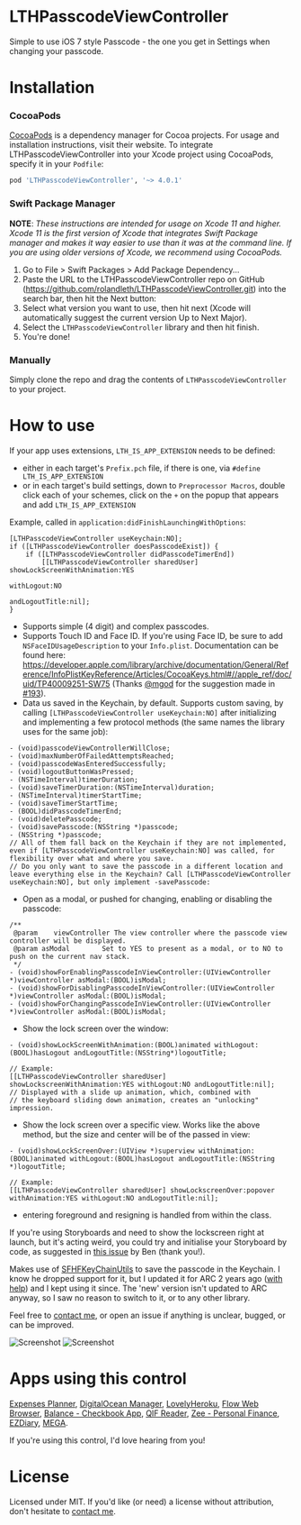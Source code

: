 # LTHPasscodeViewController
Simple to use iOS 7 style Passcode - the one you get in Settings when changing your passcode.

# Installation

### CocoaPods

[CocoaPods](https://cocoapods.org) is a dependency manager for Cocoa projects. For usage and installation instructions, visit their website. To integrate LTHPasscodeViewController into your Xcode project using CocoaPods, specify it in your `Podfile`:

```ruby
pod 'LTHPasscodeViewController', '~> 4.0.1'
```

### Swift Package Manager

__NOTE__: _These instructions are intended for usage on Xcode 11 and higher. Xcode 11 is the first version of Xcode that integrates Swift Package manager and makes it way easier to use than it was at the command line. If you are using older versions of Xcode, we recommend using CocoaPods._

1. Go to File > Swift Packages > Add Package Dependency...
2. Paste the URL to the LTHPasscodeViewController repo on GitHub (https://github.com/rolandleth/LTHPasscodeViewController.git) into the search bar, then hit the Next button:
3. Select what version you want to use, then hit next (Xcode will automatically suggest the current version Up to Next Major).
4. Select the `LTHPasscodeViewController` library and then hit finish.
5. You're done!

### Manually

Simply clone the repo and drag the contents of `LTHPasscodeViewController` to your project.

# How to use

If your app uses extensions, `LTH_IS_APP_EXTENSION` needs to be defined:

* either in each target's `Prefix.pch` file, if there is one, via `#define LTH_IS_APP_EXTENSION`
* or in each target's build settings, down to `Preprocessor Macros`, double click each of your schemes, click on the `+` on the popup that appears and add `LTH_IS_APP_EXTENSION`

Example, called in `application:didFinishLaunchingWithOptions`:

```objc
[LTHPasscodeViewController useKeychain:NO];
if ([LTHPasscodeViewController doesPasscodeExist]) {
    if ([LTHPasscodeViewController didPasscodeTimerEnd])
        [[LTHPasscodeViewController sharedUser] showLockScreenWithAnimation:YES
                                                                 withLogout:NO
                                                             andLogoutTitle:nil];
}
```

* Supports simple (4 digit) and complex passcodes.
* Supports Touch ID and Face ID. If you're using Face ID, be sure to add `NSFaceIDUsageDescription` to your `Info.plist`. Documentation can be found here: https://developer.apple.com/library/archive/documentation/General/Reference/InfoPlistKeyReference/Articles/CocoaKeys.html#//apple_ref/doc/uid/TP40009251-SW75 (Thanks [@mgod](https://github.com/mgod) for the suggestion made in [#193](https://github.com/rolandleth/LTHPasscodeViewController/issues/193)).
* Data us saved in the Keychain, by default. Supports custom saving, by calling `[LTHPasscodeViewController useKeychain:NO]` after initializing and implementing a few protocol methods (the same names the library uses for the same job):

```objc
- (void)passcodeViewControllerWillClose;
- (void)maxNumberOfFailedAttemptsReached;
- (void)passcodeWasEnteredSuccessfully;
- (void)logoutButtonWasPressed;
- (NSTimeInterval)timerDuration;
- (void)saveTimerDuration:(NSTimeInterval)duration;
- (NSTimeInterval)timerStartTime;
- (void)saveTimerStartTime;
- (BOOL)didPasscodeTimerEnd;
- (void)deletePasscode;
- (void)savePasscode:(NSString *)passcode;
- (NSString *)passcode;
// All of them fall back on the Keychain if they are not implemented, even if [LTHPasscodeViewController useKeychain:NO] was called, for flexibility over what and where you save.
// Do you only want to save the passcode in a different location and leave everything else in the Keychain? Call [LTHPasscodeViewController useKeychain:NO], but only implement -savePasscode:
```

* Open as a modal, or pushed for changing, enabling or disabling the passcode:

```objc
/**
 @param    viewController The view controller where the passcode view controller will be displayed.
 @param asModal        Set to YES to present as a modal, or to NO to push on the current nav stack.
 */
- (void)showForEnablingPasscodeInViewController:(UIViewController *)viewController asModal:(BOOL)isModal;
- (void)showForDisablingPasscodeInViewController:(UIViewController *)viewController asModal:(BOOL)isModal;
- (void)showForChangingPasscodeInViewController:(UIViewController *)viewController asModal:(BOOL)isModal;
```

* Show the lock screen over the window:

```objc
- (void)showLockScreenWithAnimation:(BOOL)animated withLogout:(BOOL)hasLogout andLogoutTitle:(NSString*)logoutTitle;

// Example:
[[LTHPasscodeViewController sharedUser] showLockscreenWithAnimation:YES withLogout:NO andLogoutTitle:nil];
// Displayed with a slide up animation, which, combined with
// the keyboard sliding down animation, creates an "unlocking" impression.
```

* Show the lock screen over a specific view. Works like the above method, but the size and center will be of the passed in view:

```objc
- (void)showLockScreenOver:(UIView *)superview withAnimation:(BOOL)animated withLogout:(BOOL)hasLogout andLogoutTitle:(NSString *)logoutTitle;

// Example:
[[LTHPasscodeViewController sharedUser] showLockscreenOver:popover withAnimation:YES withLogout:NO andLogoutTitle:nil];
```

* entering foreground and resigning is handled from within the class.

If you're using Storyboards and need to show the lockscreen right at launch, but it's acting weird, you could try and initialise your Storyboard by code, as suggested in [this issue](https://github.com/rolandleth/LTHPasscodeViewController/issues/172) by Ben (thank you!).

Makes use of [SFHFKeyChainUtils](https://github.com/ldandersen/scifihifi-iphone) to save the passcode in the Keychain. I know he dropped support for it, but I updated it for ARC 2 years ago ([with help](http://stackoverflow.com/questions/7663443/sfhfkeychainutils-ios-keychain-arc-compatible)) and I kept using it since. The 'new' version isn't updated to ARC anyway, so I saw no reason to switch to it, or to any other library.

Feel free to [contact me](mailto:roland@rolandleth.com), or open an issue if anything is unclear, bugged, or can be improved.

![Screenshot](https://rolandleth.com/images/ios7-style-passcode/screenshot.png)   ![Screenshot](https://rolandleth.com/images/ios7-style-passcode/change-passcode-screenshot.png)

# Apps using this control
[Expenses Planner](https://itunes.apple.com/us/app/expenses-planner-reminders/id669431471?mt=8), [DigitalOcean Manager](https://itunes.apple.com/us/app/digitalocean-manager/id633128302?mt=8), [LovelyHeroku](https://itunes.apple.com/us/app/lovelyheroku/id706287663?mt=8&uo=4), [Flow Web Browser](https://itunes.apple.com/us/app/flow-web-browser-downloader/id705536564?mt=8), [Balance - Checkbook App](https://itunes.apple.com/US/app/id854362248), [QIF Reader](https://itunes.apple.com/us/app/qif-reader/id374178932?mt=8), [Zee - Personal Finance](https://itunes.apple.com/us/app/zee-personal-finance/id422694086?mt=8), [EZDiary](https://itunes.apple.com/us/app/ezdiary-my-diary/id1128083826?ls=1&mt=8), [MEGA](https://itunes.apple.com/us/app/mega/id706857885?mt=8).

If you're using this control, I'd love hearing from you!

# License
Licensed under MIT. If you'd like (or need) a license without attribution, don't hesitate to [contact me](mailto:roland@rolandleth.com).
